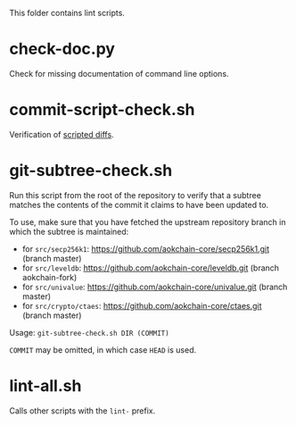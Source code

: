 This folder contains lint scripts.

check-doc.py
============
Check for missing documentation of command line options.

commit-script-check.sh
======================
Verification of [scripted diffs](/doc/developer-notes.md#scripted-diffs).

git-subtree-check.sh
====================
Run this script from the root of the repository to verify that a subtree matches the contents of
the commit it claims to have been updated to.

To use, make sure that you have fetched the upstream repository branch in which the subtree is
maintained:
* for `src/secp256k1`: https://github.com/aokchain-core/secp256k1.git (branch master)
* for `src/leveldb`: https://github.com/aokchain-core/leveldb.git (branch aokchain-fork)
* for `src/univalue`: https://github.com/aokchain-core/univalue.git (branch master)
* for `src/crypto/ctaes`: https://github.com/aokchain-core/ctaes.git (branch master)

Usage: `git-subtree-check.sh DIR (COMMIT)`

`COMMIT` may be omitted, in which case `HEAD` is used.

lint-all.sh
===========
Calls other scripts with the `lint-` prefix.
